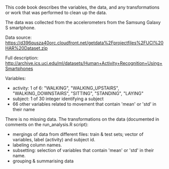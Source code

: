This code book describes the variables, the data, and any transformations or work that was performed to clean up the data.

The data was collected from the accelerometers from the Samsung Galaxy S smartphone.

Data source: https://d396qusza40orc.cloudfront.net/getdata%2Fprojectfiles%2FUCI%20HAR%20Dataset.zip 

Full description: http://archive.ics.uci.edu/ml/datasets/Human+Activity+Recognition+Using+Smartphones

Variables:
  - activity: 1 of 6: "WALKING", "WALKING_UPSTAIRS", "WALKING_DOWNSTAIRS", "SITTING", "STANDING", "LAYING"
  - subject: 1 of 30 integer identifying a subject
  - 66 other variables related to movement that contain 'mean' or 'std' in their name

There is no missing data.
The transformations on the data (documented in comments on the run_analysis.R script):
  - mergings of data from different files: train & test sets; vector of variables, label (activity) and subject id.
  - labeling column names.
  - subsetting: selection of variables that contain 'mean' or 'std' in their name.
  - grouping & summarising data